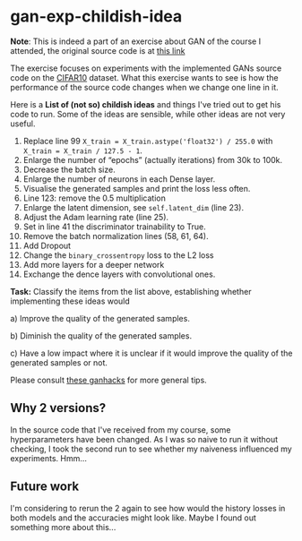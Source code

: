 # gan-exp-childish-idea
**Note**: This is indeed a part of an exercise about GAN of the course I attended, the original source code is at [this link](https://github.com/eriklindernoren/Keras-GAN/blob/master/gan/gan.py)

The exercise focuses on experiments with the implemented GANs source code on the [CIFAR10](https://www.cs.toronto.edu/~kriz/cifar.html) dataset. What this exercise wants to see is how the performance of the source code changes when we change one line in it.

Here is a **List of (not so) childish ideas** and things I've tried out to get his code to run. Some of the ideas are sensible, while other ideas are not very useful. 
1. Replace line 99 `X_train = X_train.astype('float32') / 255.0` with `X_train = X_train / 127.5 - 1`.
2. Enlarge the number of “epochs” (actually iterations) from 30k to 100k.
3. Decrease the batch size.
4. Enlarge the number of neurons in each Dense layer.
5. Visualise the generated samples and print the loss less often.
6. Line 123: remove the 0.5 multiplication
7. Enlarge the latent dimension, see `self.latent_dim` (line 23).
8. Adjust the Adam learning rate (line 25).
9. Set in line 41 the discriminator trainability to True.
10. Remove the batch normalization lines (58, 61, 64).
11. Add Dropout
12. Change the `binary_crossentropy` loss to the L2 loss
13. Add more layers for a deeper network
14. Exchange the dence layers with convolutional ones.

**Task:** Classify the items from the list above, establishing whether implementing these ideas would

  a) Improve the quality of the generated samples. 

  b) Diminish the quality of the generated samples.

  c) Have a low impact where it is unclear if it would improve the quality of the generated samples or not.

Please consult [these ganhacks](https://github.com/soumith/ganhacks) for more general tips.

## Why 2 versions?
In the source code that I've received from my course, some hyperparameters have been changed. As I was so naive to run it without checking, I took the second run to see whether my naiveness influenced my experiments. Hmm...

## Future work
I'm considering to rerun the 2 again to see how would the history losses in both models and the accuracies might look like. Maybe I found out something more about this... 